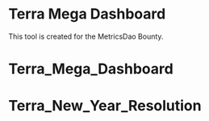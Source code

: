 # Terra Mega Dashboard
This tool is created for the MetricsDao Bounty.
# Terra_Mega_Dashboard
# Terra_New_Year_Resolution
